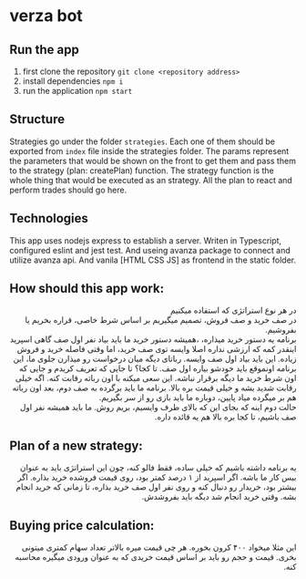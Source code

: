 # verza bot

## Run the app
1. first clone the repository `git clone <repository address>`
2. install dependencies `npm i`
3. run the application `npm start`

## Structure
Strategies go under the folder `strategies`. Each one of them should be exported from `index` file inside the strategies folder. The params represent the parameters that would be shown on the front to get them and pass them to the strategy (plan: createPlan) function. The strategy function is the whole thing that would be executed as an strategy. All the plan to react and perform trades should go here.

## Technologies
This app uses nodejs express to establish a server.
Writen in Typescript, configured eslint and jest test.
And useing avanza package to connect and utilize avanza api.
And vanila [HTML CSS JS] as frontend in the static folder.


## How should this app work:
<p dir='rtl' align='right'>
در هر نوع استراتژی که استفاده میکنیم   
<br />
در صف خرید و صف فروش،
تصمیم میگیریم بر اساس شرط خاصی،
قراره بخریم یا بفروشیم.   
<br />
برنامه یه دستور خرید میذاره،
،همیشه دستور خرید ما باید بیاد نفر اول صف
گاهی اسپرید اینقدر کمه که ارزشی نداره اصلا وایسه توی صف خرید،
اما وقتی فاصله خرید و فروش زیاده. این باید بیاد اول صف وایسه.
رباتای دیگه میان درخواست رو میذارن جلوی ما،
این برنامه اونموقع باید خودشو بیاره اول صف.
تا کجا؟ تا جایی که تعریف کریدم و جایی که اون شرط خرید ما دیگه برقرار نباشه.
این سعی میکنه با اون رباته رقابت کنه. 
اگه خیلی رقابت شدید بشه و خیلی قیمت بره بالا. برنامه ما باید برگرده به صف دوم،
بعد اون رباته هم بر میگرده میاد پایین،
دوباره ما باید بازی رو از سر بگیریم.
<br />
حالت دوم اینه که بجای این که بالای طرف وایسیم، بریم روش.
ما باید همیشه نفر اول صف باشیم،
تا کجا بره بالا هم یه قائده داره.
</p>

## Plan of a new strategy:
<p dir='rtl' align='right'>
یه برنامه داشته باشیم که خیلی ساده،
فقط فالو کنه،
چون این استراتژی باید به عنوان بیس کار ما باشه. 
اگر اسپرید از ۱ درصد کمتر بود، 
روی قیمت فروشده خرید بذاره. 
اگر بیشتر بود، 
خریدار رو دنبال کنه و روی نفر اول صف خرید بذاره،
تا زمانی که خرید انجام بشه. 
وقتی خرید انجام شد دیگه باید بفروشدش.
</p>

## Buying price calculation:
<p dir='rtl' align='right'>
این مثلا میخواد ۴۰۰ کرون بخوره. هر چی قیمت میره بالاتر تعداد سهام کمتری میتونی بخری.
قیمت و حجم رو باید بر اساس قیمت خریدی که به عنوان ورودی میگیره محاسبه کنه.
</p>